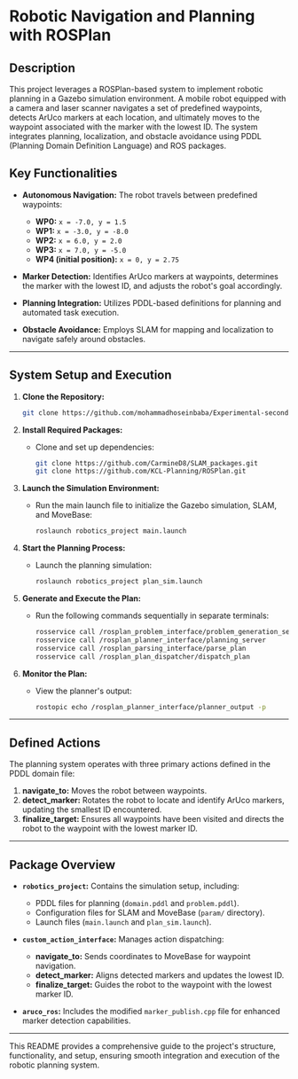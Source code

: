 # Robotic Navigation and Planning with ROSPlan

## Description
This project leverages a ROSPlan-based system to implement robotic planning in a Gazebo simulation environment. A mobile robot equipped with a camera and laser scanner navigates a set of predefined waypoints, detects ArUco markers at each location, and ultimately moves to the waypoint associated with the marker with the lowest ID. The system integrates planning, localization, and obstacle avoidance using PDDL (Planning Domain Definition Language) and ROS packages.

## Key Functionalities
- **Autonomous Navigation:** The robot travels between predefined waypoints:
  - **WP0:** `x = -7.0, y = 1.5`
  - **WP1:** `x = -3.0, y = -8.0`
  - **WP2:** `x = 6.0, y = 2.0`
  - **WP3:** `x = 7.0, y = -5.0`
  - **WP4 (initial position):** `x = 0, y = 2.75`
  
- **Marker Detection:** Identifies ArUco markers at waypoints, determines the marker with the lowest ID, and adjusts the robot's goal accordingly.

- **Planning Integration:** Utilizes PDDL-based definitions for planning and automated task execution.

- **Obstacle Avoidance:** Employs SLAM for mapping and localization to navigate safely around obstacles.

---

## System Setup and Execution

1. **Clone the Repository:**
   ```bash
   git clone https://github.com/mohammadhoseinbaba/Experimental-second
   ```

2. **Install Required Packages:**
   - Clone and set up dependencies:
     ```bash
     git clone https://github.com/CarmineD8/SLAM_packages.git
     git clone https://github.com/KCL-Planning/ROSPlan.git
     ```

3. **Launch the Simulation Environment:**
   - Run the main launch file to initialize the Gazebo simulation, SLAM, and MoveBase:
     ```bash
     roslaunch robotics_project main.launch
     ```

4. **Start the Planning Process:**
   - Launch the planning simulation:
     ```bash
     roslaunch robotics_project plan_sim.launch
     ```

5. **Generate and Execute the Plan:**
   - Run the following commands sequentially in separate terminals:
     ```bash
     rosservice call /rosplan_problem_interface/problem_generation_server
     rosservice call /rosplan_planner_interface/planning_server
     rosservice call /rosplan_parsing_interface/parse_plan
     rosservice call /rosplan_plan_dispatcher/dispatch_plan
     ```

6. **Monitor the Plan:**
   - View the planner's output:
     ```bash
     rostopic echo /rosplan_planner_interface/planner_output -p
     ```

---

## Defined Actions
The planning system operates with three primary actions defined in the PDDL domain file:

1. **navigate_to:** Moves the robot between waypoints.
2. **detect_marker:** Rotates the robot to locate and identify ArUco markers, updating the smallest ID encountered.
3. **finalize_target:** Ensures all waypoints have been visited and directs the robot to the waypoint with the lowest marker ID.

---

## Package Overview

- **`robotics_project`:** Contains the simulation setup, including:
  - PDDL files for planning (`domain.pddl` and `problem.pddl`).
  - Configuration files for SLAM and MoveBase (`param/` directory).
  - Launch files (`main.launch` and `plan_sim.launch`).

- **`custom_action_interface`:** Manages action dispatching:
  - **navigate_to:** Sends coordinates to MoveBase for waypoint navigation.
  - **detect_marker:** Aligns detected markers and updates the lowest ID.
  - **finalize_target:** Guides the robot to the waypoint with the lowest marker ID.

- **`aruco_ros`:** Includes the modified `marker_publish.cpp` file for enhanced marker detection capabilities.

---

This README provides a comprehensive guide to the project's structure, functionality, and setup, ensuring smooth integration and execution of the robotic planning system.
